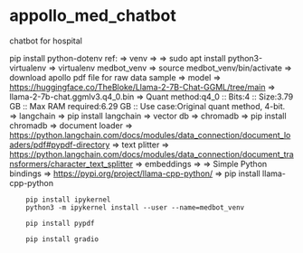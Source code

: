 # appollo_med_chatbot
 chatbot for hospital

pip install python-dotenv
ref: 
    => venv =>
        => sudo apt install python3-virtualenv
        => virtualenv medbot_venv
        => source medbot_venv/bin/activate
    => download apollo pdf file for raw data sample
    => model => https://huggingface.co/TheBloke/Llama-2-7B-Chat-GGML/tree/main
        => llama-2-7b-chat.ggmlv3.q4_0.bin => Quant method:q4_0 :: Bits:4 :: Size:3.79 GB :: Max RAM required:6.29 GB :: Use case:Original quant method, 4-bit.
    => langchain => pip install langchain
    => vector db => chromadb => pip install chromadb
    => document loader => https://python.langchain.com/docs/modules/data_connection/document_loaders/pdf#pypdf-directory
    => text plitter => https://python.langchain.com/docs/modules/data_connection/document_transformers/character_text_splitter
    => embeddings => 
    => Simple Python bindings => https://pypi.org/project/llama-cpp-python/
        => pip install llama-cpp-python

        pip install ipykernel
        python3 -m ipykernel install --user --name=medbot_venv

        pip install pypdf

        pip install gradio